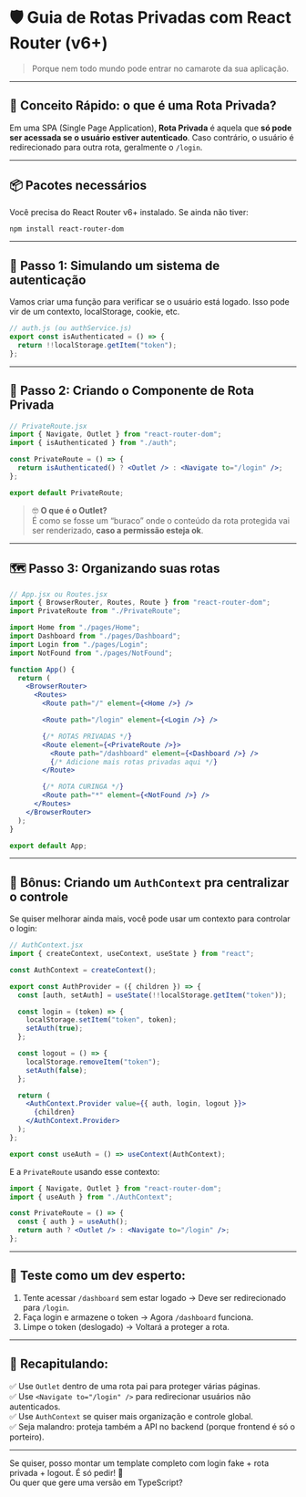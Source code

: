 # 🛡️ Guia de Rotas Privadas com React Router (v6+)  
> Porque nem todo mundo pode entrar no camarote da sua aplicação.

---

## 🧠 Conceito Rápido: o que é uma Rota Privada?

Em uma SPA (Single Page Application), **Rota Privada** é aquela que **só pode ser acessada se o usuário estiver autenticado**. Caso contrário, o usuário é redirecionado para outra rota, geralmente o `/login`.

---

## 📦 Pacotes necessários

Você precisa do React Router v6+ instalado. Se ainda não tiver:

```bash
npm install react-router-dom
```

---

## 🔑 Passo 1: Simulando um sistema de autenticação

Vamos criar uma função para verificar se o usuário está logado. Isso pode vir de um contexto, localStorage, cookie, etc.

```js
// auth.js (ou authService.js)
export const isAuthenticated = () => {
  return !!localStorage.getItem("token");
};
```

---

## 🚧 Passo 2: Criando o Componente de Rota Privada

```jsx
// PrivateRoute.jsx
import { Navigate, Outlet } from "react-router-dom";
import { isAuthenticated } from "./auth";

const PrivateRoute = () => {
  return isAuthenticated() ? <Outlet /> : <Navigate to="/login" />;
};

export default PrivateRoute;
```

> 🤓 **O que é o Outlet?**  
É como se fosse um “buraco” onde o conteúdo da rota protegida vai ser renderizado, **caso a permissão esteja ok**.

---

## 🗺️ Passo 3: Organizando suas rotas

```jsx
// App.jsx ou Routes.jsx
import { BrowserRouter, Routes, Route } from "react-router-dom";
import PrivateRoute from "./PrivateRoute";

import Home from "./pages/Home";
import Dashboard from "./pages/Dashboard";
import Login from "./pages/Login";
import NotFound from "./pages/NotFound";

function App() {
  return (
    <BrowserRouter>
      <Routes>
        <Route path="/" element={<Home />} />

        <Route path="/login" element={<Login />} />

        {/* ROTAS PRIVADAS */}
        <Route element={<PrivateRoute />}>
          <Route path="/dashboard" element={<Dashboard />} />
          {/* Adicione mais rotas privadas aqui */}
        </Route>

        {/* ROTA CURINGA */}
        <Route path="*" element={<NotFound />} />
      </Routes>
    </BrowserRouter>
  );
}

export default App;
```

---

## 🔁 Bônus: Criando um `AuthContext` pra centralizar o controle

Se quiser melhorar ainda mais, você pode usar um contexto para controlar o login:

```jsx
// AuthContext.jsx
import { createContext, useContext, useState } from "react";

const AuthContext = createContext();

export const AuthProvider = ({ children }) => {
  const [auth, setAuth] = useState(!!localStorage.getItem("token"));

  const login = (token) => {
    localStorage.setItem("token", token);
    setAuth(true);
  };

  const logout = () => {
    localStorage.removeItem("token");
    setAuth(false);
  };

  return (
    <AuthContext.Provider value={{ auth, login, logout }}>
      {children}
    </AuthContext.Provider>
  );
};

export const useAuth = () => useContext(AuthContext);
```

E a `PrivateRoute` usando esse contexto:

```jsx
import { Navigate, Outlet } from "react-router-dom";
import { useAuth } from "./AuthContext";

const PrivateRoute = () => {
  const { auth } = useAuth();
  return auth ? <Outlet /> : <Navigate to="/login" />;
};
```

---

## 🧪 Teste como um dev esperto:

1. Tente acessar `/dashboard` sem estar logado → Deve ser redirecionado para `/login`.
2. Faça login e armazene o token → Agora `/dashboard` funciona.
3. Limpe o token (deslogado) → Voltará a proteger a rota.

---

## 🧠 Recapitulando:

✅ Use `Outlet` dentro de uma rota pai para proteger várias páginas.  
✅ Use `<Navigate to="/login" />` para redirecionar usuários não autenticados.  
✅ Use `AuthContext` se quiser mais organização e controle global.  
✅ Seja malandro: proteja também a API no backend (porque frontend é só o porteiro).

---

Se quiser, posso montar um template completo com login fake + rota privada + logout. É só pedir! 🚀  
Ou quer que gere uma versão em TypeScript?